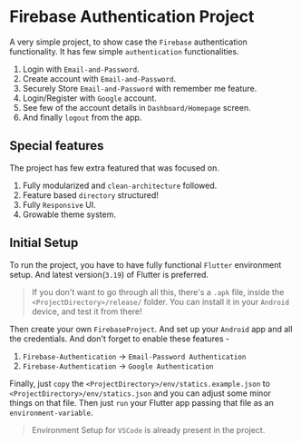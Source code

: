 # Firebase Authentication Project

A very simple project, to show case the `Firebase` authentication functionality. It has few simple `authentication` functionalities.

1. Login with `Email-and-Password`.
2. Create account with `Email-and-Password`.
3. Securely Store `Email-and-Password` with remember me feature.
4. Login/Register with `Google` account.
5. See few of the account details in `Dashboard/Homepage` screen.
6. And finally `logout` from the app.

## Special features

The project has few extra featured that was focused on.

1. Fully modularized and `clean-architecture` followed.
2. Feature based `directory` structured!
3. Fully `Responsive` UI.
4. Growable theme system.

## Initial Setup

To run the project, you have to have fully functional `Flutter` environment setup. And latest version(`3.19`) of Flutter is preferred.

> If you don't want to go through all this, there's a `.apk` file, inside the `<ProjectDirectory>/release/` folder. You can install it in your `Android` device, and test it from there!

Then create your own `FirebaseProject`. And set up your `Android` app and all the credentials. And don't forget to enable these features -

1. `Firebase-Authentication` -> `Email-Password Authentication`
2. `Firebase-Authentication` -> `Google Authentication`


Finally, just `copy` the `<ProjectDirectory>/env/statics.example.json` to `<ProjectDirectory>/env/statics.json` and you can adjust some minor things on that file. Then just `run` your Flutter app passing that file as an `environment-variable`. 
> Environment Setup for `VSCode` is already present in the project.